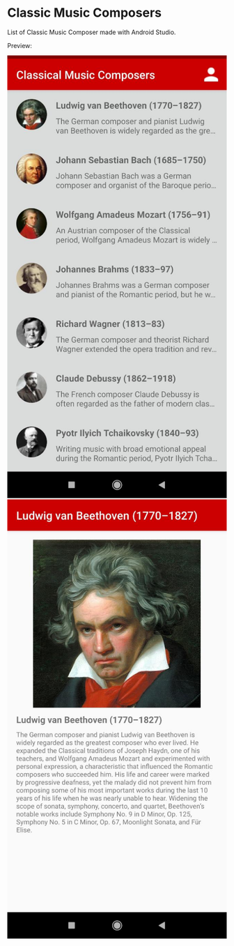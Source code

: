 # Classic Music Composers
List of Classic Music Composer made with Android Studio.

Preview:

![List Preview](https://raw.githubusercontent.com/melinadewi/classicmusiccomposers/master/List%20Preview.jpeg)
![Detail Preview](https://raw.githubusercontent.com/melinadewi/classicmusiccomposers/master/Detail%20Preview.jpeg)
